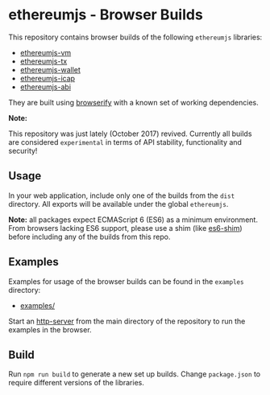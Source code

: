 # ethereumjs - Browser Builds

This repository contains browser builds of the following ``ethereumjs`` libraries:

- [ethereumjs-vm](./dist/ethereumjs-vm/)
- [ethereumjs-tx](./dist/ethereumjs-tx/)
- [ethereumjs-wallet](./dist/ethereumjs-wallet/)
- [ethereumjs-icap](./dist/ethereumjs-icap/)
- [ethereumjs-abi](./dist/ethereumjs-abi/)

They are built using [browserify](browserify.org) with a known set of working dependencies.

**Note:**

This repository was just lately (October 2017) revived. Currently all builds are considered ``experimental`` in terms of API stability, functionality and security!

## Usage

In your web application, include only one of the builds from the `dist` directory. All exports will be available under the global `ethereumjs`.

**Note:** all packages expect ECMAScript 6 (ES6) as a minimum environment. From browsers lacking ES6 support, please use a shim (like [es6-shim](https://github.com/paulmillr/es6-shim)) before including any of the builds from this repo.

## Examples

Examples for usage of the browser builds can be found in the ``examples`` directory:

- [examples/](./examples/)

Start an [http-server](https://github.com/indexzero/http-server) from the main directory of the repository to run the examples in the browser.

## Build

Run `npm run build` to generate a new set up builds. Change `package.json` to require different versions of the libraries.

